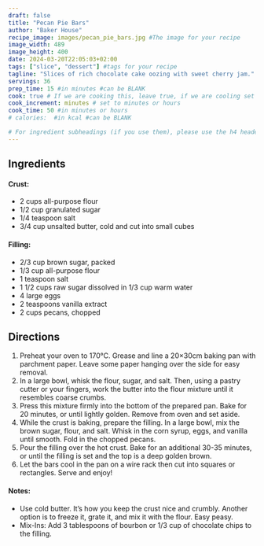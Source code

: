 ```yaml
---
draft: false
title: "Pecan Pie Bars"
author: "Baker House"
recipe_image: images/pecan_pie_bars.jpg #The image for your recipe
image_width: 489
image_height: 400
date: 2024-03-20T22:05:03+02:00
tags: ["slice", "dessert"] #tags for your recipe
tagline: "Slices of rich chocolate cake oozing with sweet cherry jam."
servings: 36
prep_time: 15 #in minutes #can be BLANK
cook: true # If we are cooking this, leave true, if we are cooling set to false
cook_increment: minutes # set to minutes or hours
cook_time: 50 #in minutes or hours
# calories:  #in kcal #can be BLANK

# For ingredient subheadings (if you use them), please use the h4 header.  For print view I have those elements targeted
---
```



## Ingredients

#### Crust:
- 2 cups all-purpose flour
- 1/2 cup granulated sugar
- 1/4 teaspoon salt
- 3/4 cup unsalted butter, cold and cut into small cubes

#### Filling:
- 2/3 cup brown sugar, packed
- 1/3 cup all-purpose flour
- 1 teaspoon salt
- 1 1/2 cups raw sugar dissolved in 1/3 cup warm water
- 4 large eggs
- 2 teaspoons vanilla extract
- 2 cups pecans, chopped

## Directions

1. Preheat your oven to 170°C. Grease and line a 20×30cm baking pan with parchment paper. Leave some paper hanging over the side for easy removal.
2. In a large bowl, whisk the flour, sugar, and salt. Then, using a pastry cutter or your fingers, work the butter into the flour mixture until it resembles coarse crumbs.
3. Press this mixture firmly into the bottom of the prepared pan. Bake for 20 minutes, or until lightly golden. Remove from oven and set aside.
4. While the crust is baking, prepare the filling. In a large bowl, mix the brown sugar, flour, and salt. Whisk in the corn syrup, eggs, and vanilla until smooth. Fold in the chopped pecans.
5. Pour the filling over the hot crust. Bake for an additional 30-35 minutes, or until the filling is set and the top is a deep golden brown.
6. Let the bars cool in the pan on a wire rack then cut into squares or rectangles. Serve and enjoy!

#### Notes:
* Use cold butter. It’s how you keep the crust nice and crumbly. Another option is to freeze it, grate it, and mix it with the flour. Easy peasy.
* Mix-Ins: Add 3 tablespoons of bourbon or 1/3 cup of chocolate chips to the filling.
